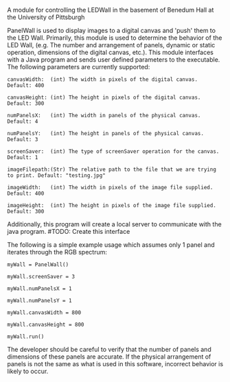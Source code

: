 A module for controlling the LEDWall in the basement of Benedum Hall at the University of Pittsburgh

PanelWall is used to display images to a digital canvas and 'push' them
to the LED Wall. Primarily, this module is used to determine the behavior
of the LED Wall, (e.g. The number and arrangement of panels, dynamic or
static operation, dimensions of the digital canvas, etc.).
This module interfaces with a Java program and sends user defined parameters
to the executable. The following parameters are currently supported:

    canvasWidth:  (int) The width in pixels of the digital canvas. Default: 400

    canvasHeight: (int) The height in pixels of the digital canvas. Default: 300

    numPanelsX:   (int) The width in panels of the physical canvas. Default: 4

    numPanelsY:   (int) The height in panels of the physical canvas. Default: 3

    screenSaver:  (int) The type of screenSaver operation for the canvas. Default: 1

    imageFilepath:(Str) The relative path to the file that we are trying to print. Default: "testing.jpg"

    imageWidth:   (int) The width in pixels of the image file supplied. Default: 400

    imageHeight:  (int) The height in pixels of the image file supplied. Default: 300

Additionally, this program will create a local server to communicate with the java program.
#TODO: Create this interface

The following is a simple example usage which assumes only 1 panel and iterates through the RGB spectrum:

    myWall = PanelWall()

    myWall.screenSaver = 3

    myWall.numPanelsX = 1

    myWall.numPanelsY = 1

    myWall.canvasWidth = 800

    myWall.canvasHeight = 800

    myWall.run()
    
The developer should be careful to verify that the number of panels and
dimensions of these panels are accurate. If the physical arrangement of panels
is not the same as what is used in this software, incorrect behavior is likely
to occur.
